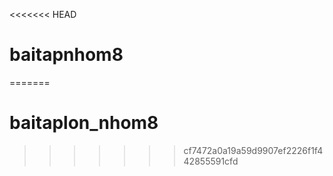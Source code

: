 <<<<<<< HEAD
# baitapnhom8
=======
# baitaplon_nhom8
>>>>>>> cf7472a0a19a59d9907ef2226f1f442855591cfd
